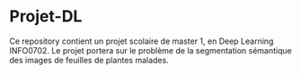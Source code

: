 # Projet-DL
Ce repository contient un projet scolaire de master 1, en Deep Learning INFO0702. Le projet portera sur le problème de la segmentation sémantique des images de feuilles de plantes malades.
